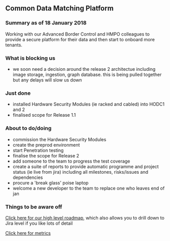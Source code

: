 ## Common Data Matching Platform

### Summary as of 18 January 2018
Working with our Advanced Border Control and HMPO colleagues to provide a secure platform for their data and then start to onboard more tenants.

### What is blocking us
- we soon need a decision around the release 2 architectue including image storage, ingestion, graph database. this is being pulled together but any delays will slow us down

### Just done
- installed Hardware Security Modules (ie racked and cabled) into HODC1 and 2
- finalised scope for Release 1.1

### About to do/doing
- commission the Hardware Security Modules
- create the preprod environment
- start Penetration testing
- finalise the scope for Release 2
- add someone to the team to progress the test coverage
- create a suite of reports to provide automatic programme and project status (ie live from jira) including all milestones, risks/issues and dependencies
- procure a 'break glass' poise laptop
- welcome a new developer to the team to replace one who leaves end of jan

### Things to be aware off

[Click here for our high level roadmap](https://collaboration.homeoffice.gov.uk/display/CDP/A.+Roadmap), which also allows you to drill down to Jira level if you like lots of detail

[Click here for metrics](metrics.html)
